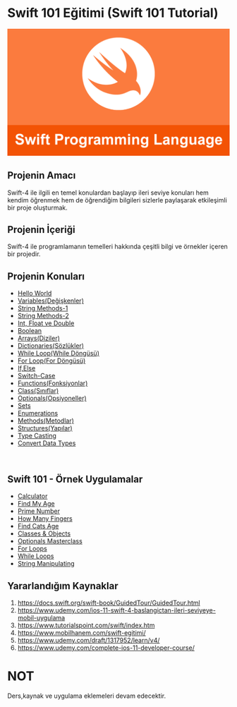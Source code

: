 # Swift 101 Eğitimi (Swift 101 Tutorial)

![Screenshot](swift.png)

## Projenin Amacı

Swift-4 ile ilgili en temel konulardan başlayıp ileri seviye konuları hem kendim öğrenmek hem de öğrendiğim bilgileri sizlerle paylaşarak etkileşimli bir proje oluşturmak.

## Projenin İçeriği
Swift-4 ile programlamanın temelleri hakkında çeşitli bilgi ve örnekler içeren bir projedir. <br>

## Projenin Konuları

- [Hello World](https://github.com/halilozel1903/Swift101/tree/master/HelloWorld.playground)
- [Variables(Değişkenler)](https://github.com/halilozel1903/Swift101/tree/master/Variables.playground)
- [String Methods-1](https://github.com/halilozel1903/Swift101/tree/master/String.playground)
- [String Methods-2](https://github.com/halilozel1903/Swift101/tree/master/StringExample.playground)
- [Int, Float ve Double](https://github.com/halilozel1903/Swift101/tree/master/Int%26Double%26Float.playground)
- [Boolean](https://github.com/halilozel1903/Swift101/tree/master/Boolean.playground)
- [Arrays(Diziler)](https://github.com/halilozel1903/Swift101/tree/master/Arrays.playground)
- [Dictionaries(Sözlükler)](https://github.com/halilozel1903/Swift101/tree/master/Dictionaries.playground)
- [While Loop(While Döngüsü)](https://github.com/halilozel1903/Swift101/tree/master/WhileLoop.playground)
- [For Loop(For Döngüsü)](https://github.com/halilozel1903/Swift101/tree/master/ForLoop.playground)
- [If,Else](https://github.com/halilozel1903/Swift101/tree/master/IfElse.playground)
- [Switch-Case](https://github.com/halilozel1903/Swift101/tree/master/SwitchCase.playground)
- [Functions(Fonksiyonlar)](https://github.com/halilozel1903/Swift101/tree/master/Function.playground)
- [Class(Sınıflar)](https://github.com/halilozel1903/Swift101/tree/master/Classes.playground)
- [Optionals(Opsiyoneller)](https://github.com/halilozel1903/Swift101/tree/master/Optionals.playground)
- [Sets](https://github.com/halilozel1903/Swift101/tree/master/Sets.playground)
- [Enumerations](https://github.com/halilozel1903/Swift101/tree/master/Enumerations.playground)
- [Methods(Metodlar)](https://github.com/halilozel1903/Swift101/tree/master/Methods.playground)
- [Structures(Yapılar)](https://github.com/halilozel1903/Swift101/tree/master/Structures.playground)
- [Type Casting](https://github.com/halilozel1903/Swift101/tree/master/TypeCasting.playground)
- [Convert Data Types](https://github.com/halilozel1903/Swift101/tree/master/ConvertDataTypes.playground)


<br>


## Swift 101 - Örnek Uygulamalar

- [Calculator](https://github.com/halilozel1903/Swift101/tree/master/Calculator.playground)
- [Find My Age](https://github.com/halilozel1903/Swift101/tree/master/FindMyAge.playground)
- [Prime Number](https://github.com/halilozel1903/Swift101/tree/master/PrimeNumber.playground)
- [How Many Fingers](https://github.com/halilozel1903/Swift101/tree/master/HowManyFingers)
- [Find Cats Age](https://github.com/halilozel1903/Swift101/tree/master/CatYearsFind)
- [Classes & Objects](https://github.com/halilozel1903/Swift101/tree/master/Classes%26Objects.playground)
- [Optionals Masterclass](https://github.com/halilozel1903/Swift101/tree/master/Optional.playground)
- [For Loops](https://github.com/halilozel1903/Swift101/tree/master/ForLoops.playground)
- [While Loops](https://github.com/halilozel1903/Swift101/tree/master/While%20Loops.playground)
- [String Manipulating](https://github.com/halilozel1903/Swift101/tree/master/StringManipulating.playground)




## Yararlandığım Kaynaklar

1. https://docs.swift.org/swift-book/GuidedTour/GuidedTour.html
2. https://www.udemy.com/ios-11-swift-4-baslangictan-ileri-seviyeye-mobil-uygulama
3. https://www.tutorialspoint.com/swift/index.htm
4. https://www.mobilhanem.com/swift-egitimi/
5. https://www.udemy.com/draft/1317952/learn/v4/
6. https://www.udemy.com/complete-ios-11-developer-course/


# NOT
Ders,kaynak ve uygulama eklemeleri devam edecektir. <br>



 
